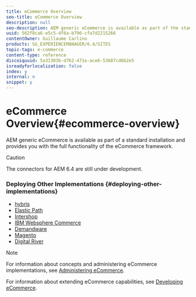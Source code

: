 ```yaml
---
title: eCommerce Overview
seo-title: eCommerce Overview
description: null
seo-description: AEM generic eCommerce is available as part of the standard installation and provides you with the full functionality of the eCommerce framework.  
uuid: 562f8ca6-e5c5-4f6a-b796-cfa7d2215266
contentOwner: Guillaume Carlino
products: SG_EXPERIENCEMANAGER/6.4/SITES
topic-tags: e-commerce
content-type: reference
discoiquuid: 5a31303b-d762-471e-ace6-53687cd6b2e5
isreadyforlocalization: false
index: y
internal: n
snippet: y
---
```


# eCommerce Overview{#ecommerce-overview}

AEM generic eCommerce is available as part of a standard installation and provides you with the full functionality of the eCommerce framework.

>[!CAUTION]
>
>The connectors for AEM 6.4 are still under development.

### Deploying Other Implementations {#deploying-other-implementations}

* [hybris](../../deploying/using/hybris.md)
* [Elastic Path](../../deploying/using/elasticpath.md)
* [Intershop](../../deploying/using/intershop.md)
* [IBM Websphere Commerce](../../deploying/using/ibm-websphere.md)
* [Demandware](../../deploying/using/demandware.md)
* [Magento](../../deploying/using/magento.md)
* [Digital River](../../deploying/using/digital-river.md)

>[!NOTE]
>
>For information about concepts and administering eCommerce implementations, see [Administering eCommerce](../../administering/using/ecommerce.md).
>
>For information about extending eCommerce capabilities, see [Developing eCommerce](../../developing/using/ecommerce.md).

